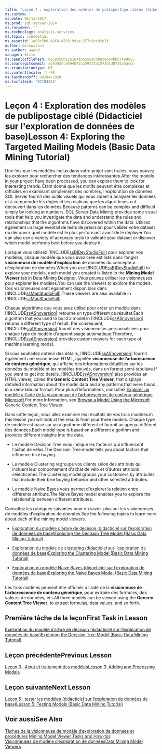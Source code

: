 ```yaml
---
title: 'Leçon 4 : exploration des modèles de publipostage ciblés (didacticiel sur l’exploration de données de base) | Microsoft Docs'
ms.custom: ''
ms.date: 06/13/2017
ms.prod: sql-server-2014
ms.reviewer: ''
ms.technology: analysis-services
ms.topic: conceptual
ms.assetid: 1e00c5b9-a9f8-4503-99ee-377c9cc02d7f
author: minewiskan
ms.author: owend
manager: kfile
ms.openlocfilehash: 8659350b126164e06550acdbecec04bb07499c55
ms.sourcegitcommit: ad4d92dce894592a259721a1571b1d8736abacdb
ms.translationtype: MT
ms.contentlocale: fr-FR
ms.lasthandoff: 08/04/2020
ms.locfileid: "87704455"
---
```

# <a name="lesson-4-exploring-the-targeted-mailing-models-basic-data-mining-tutorial"></a><span data-ttu-id="b96b4-102">Leçon 4 : Exploration des modèles de publipostage ciblé (Didacticiel sur l'exploration de données de base)</span><span class="sxs-lookup"><span data-stu-id="b96b4-102">Lesson 4: Exploring the Targeted Mailing Models (Basic Data Mining Tutorial)</span></span>
  <span data-ttu-id="b96b4-103">Une fois que les modèles inclus dans votre projet sont traités, vous pouvez les explorer pour rechercher des tendances intéressantes.</span><span class="sxs-lookup"><span data-stu-id="b96b4-103">After the models in your project have been processed, you can explore them to look for interesting trends.</span></span> <span data-ttu-id="b96b4-104">Étant donné que les motifs peuvent être complexes et difficiles en examinant simplement des nombres, l'exploration de données SQL Server fournit des outils visuels qui vous aident à analyser les données et à comprendre les règles et les relations que les algorithmes ont découvert dans les données.</span><span class="sxs-lookup"><span data-stu-id="b96b4-104">Because patterns can be complex and difficult simply by looking at numbers, SQL Server Data Mining provides some visual tools that help you investigate the data and understand the rules and relationships that the algorithms have discovered within the data.</span></span> <span data-ttu-id="b96b4-105">Utilisez également un large éventail de tests de précision pour valider votre dataset ou découvrir quel modèle est le plus performant avant de le déployer.</span><span class="sxs-lookup"><span data-stu-id="b96b4-105">You can also use a variety of accuracy tests to validate your dataset or discover which model performs best before you deploy it.</span></span>  
  
 <span data-ttu-id="b96b4-106">Lorsque vous utilisez [!INCLUDE[ssBIDevStudioFull](../includes/ssbidevstudiofull-md.md)] pour explorer vos modèles, chaque modèle que vous avez créé est listé dans l’onglet **visionneuse de modèle d’exploration** de données du concepteur d’exploration de données.</span><span class="sxs-lookup"><span data-stu-id="b96b4-106">When you use [!INCLUDE[ssBIDevStudioFull](../includes/ssbidevstudiofull-md.md)] to explore your models, each model you created is listed in the **Mining Model Viewer** tab in Data Mining Designer.</span></span> <span data-ttu-id="b96b4-107">Vous pouvez utiliser les visionneuses pour explorer les modèles.</span><span class="sxs-lookup"><span data-stu-id="b96b4-107">You can use the viewers to explore the models.</span></span> <span data-ttu-id="b96b4-108">Ces visionneuses sont également disponibles dans [!INCLUDE[ssManStudioFull](../includes/ssmanstudiofull-md.md)].</span><span class="sxs-lookup"><span data-stu-id="b96b4-108">These viewers are also available in [!INCLUDE[ssManStudioFull](../includes/ssmanstudiofull-md.md)].</span></span>  
  
 <span data-ttu-id="b96b4-109">Chaque algorithme que vous avez utilisé pour créer un modèle dans [!INCLUDE[ssASnoversion](../includes/ssasnoversion-md.md)] retourne un type différent de résultat.</span><span class="sxs-lookup"><span data-stu-id="b96b4-109">Each algorithm that you used to build a model in [!INCLUDE[ssASnoversion](../includes/ssasnoversion-md.md)] returns a different type of result.</span></span> <span data-ttu-id="b96b4-110">Par conséquent, [!INCLUDE[ssASnoversion](../includes/ssasnoversion-md.md)] fournit des visionneuses personnalisées pour chaque type de modèle d'apprentissage automatique.</span><span class="sxs-lookup"><span data-stu-id="b96b4-110">Therefore, [!INCLUDE[ssASnoversion](../includes/ssasnoversion-md.md)] provides custom viewers for each type of machine learning model.</span></span>  
  
 <span data-ttu-id="b96b4-111">Si vous souhaitez obtenir des détails, [!INCLUDE[ssASnoversion](../includes/ssasnoversion-md.md)] fournit également une visionneuse HTML, appelée **visionneuse de l’arborescence de contenu générique**, qui affiche des informations détaillées sur les données du modèle et les modèles trouvés, dans un format semi-tabulaire.</span><span class="sxs-lookup"><span data-stu-id="b96b4-111">If you want to get into details, [!INCLUDE[ssASnoversion](../includes/ssasnoversion-md.md)] also provides an HTML viewer, called the **Generic Content Tree Viewer**, that displays detailed information about the model data and any patterns that were found, in a semi-tabular format.</span></span> <span data-ttu-id="b96b4-112">Pour plus d’informations, consultez [Explorer un modèle à l’aide de la visionneuse de l’arborescence de contenu générique Microsoft](../../2014/analysis-services/data-mining/browse-a-model-using-the-microsoft-generic-content-tree-viewer.md).</span><span class="sxs-lookup"><span data-stu-id="b96b4-112">For more information, see [Browse a Model Using the Microsoft Generic Content Tree Viewer](../../2014/analysis-services/data-mining/browse-a-model-using-the-microsoft-generic-content-tree-viewer.md).</span></span>  
  
 <span data-ttu-id="b96b4-113">Dans cette leçon, vous allez examiner les résultats de vos trois modèles.</span><span class="sxs-lookup"><span data-stu-id="b96b4-113">In this lesson you will look at the results from your three models.</span></span> <span data-ttu-id="b96b4-114">Chaque type de modèle est basé sur un algorithme différent et fournit un aperçu différent des données.</span><span class="sxs-lookup"><span data-stu-id="b96b4-114">Each model type is based on a different algorithm and provides different insights into the data.</span></span>  
  
-   <span data-ttu-id="b96b4-115">Le modèle Decision Tree vous indique les facteurs qui influencent l'achat de vélos.</span><span class="sxs-lookup"><span data-stu-id="b96b4-115">The Decision Tree model tells you about factors that influence bike buying.</span></span>  
  
-   <span data-ttu-id="b96b4-116">Le modèle Clustering regroupe vos clients selon des attributs qui incluent leur comportement d'achat de vélo et d'autres attributs sélectionnés.</span><span class="sxs-lookup"><span data-stu-id="b96b4-116">The Clustering model groups your customers by attributes that include their bike buying behavior and other selected attributes.</span></span>  
  
-   <span data-ttu-id="b96b4-117">Le modèle Naive Bayes vous permet d'explorer la relation entre différents attributs.</span><span class="sxs-lookup"><span data-stu-id="b96b4-117">The Naive Bayes model enables you to explore the relationship between different attributes.</span></span>  
  
 <span data-ttu-id="b96b4-118">Consultez les rubriques suivantes pour en savoir plus sur les visionneuses de modèles d'exploration de données.</span><span class="sxs-lookup"><span data-stu-id="b96b4-118">See the following topics to learn more about each of the mining model viewers.</span></span>  
  
-   [<span data-ttu-id="b96b4-119">Exploration du modèle d’arbre de décision &#40;didacticiel sur l’exploration de données de base&#41;</span><span class="sxs-lookup"><span data-stu-id="b96b4-119">Exploring the Decision Tree Model &#40;Basic Data Mining Tutorial&#41;</span></span>](../../2014/tutorials/exploring-the-decision-tree-model-basic-data-mining-tutorial.md)  
  
-   [<span data-ttu-id="b96b4-120">Exploration du modèle de clustering &#40;didacticiel sur l’exploration de données de base&#41;</span><span class="sxs-lookup"><span data-stu-id="b96b4-120">Exploring the Clustering Model &#40;Basic Data Mining Tutorial&#41;</span></span>](../../2014/tutorials/exploring-the-clustering-model-basic-data-mining-tutorial.md)  
  
-   [<span data-ttu-id="b96b4-121">Exploration du modèle Naive Bayes &#40;didacticiel sur l’exploration de données de base&#41;</span><span class="sxs-lookup"><span data-stu-id="b96b4-121">Exploring the Naive Bayes Model &#40;Basic Data Mining Tutorial&#41;</span></span>](../../2014/tutorials/exploring-the-naive-bayes-model-basic-data-mining-tutorial.md)  
  
 <span data-ttu-id="b96b4-122">Les trois modèles peuvent être affichés à l’aide de la **visionneuse de l’arborescence de contenu générique**, pour extraire des formules, des valeurs de données, etc.</span><span class="sxs-lookup"><span data-stu-id="b96b4-122">All three models can be viewed using the **Generic Content Tree Viewer**, to extract formulas, data values, and so forth.</span></span>  
  
## <a name="first-task-in-lesson"></a><span data-ttu-id="b96b4-123">Première tâche de la leçon</span><span class="sxs-lookup"><span data-stu-id="b96b4-123">First Task in Lesson</span></span>  
 [<span data-ttu-id="b96b4-124">Exploration du modèle d’arbre de décision &#40;didacticiel sur l’exploration de données de base&#41;</span><span class="sxs-lookup"><span data-stu-id="b96b4-124">Exploring the Decision Tree Model &#40;Basic Data Mining Tutorial&#41;</span></span>](../../2014/tutorials/exploring-the-decision-tree-model-basic-data-mining-tutorial.md)  
  
## <a name="previous-lesson"></a><span data-ttu-id="b96b4-125">Leçon précédente</span><span class="sxs-lookup"><span data-stu-id="b96b4-125">Previous Lesson</span></span>  
 [<span data-ttu-id="b96b4-126">Leçon 3 : Ajout et traitement des modèles</span><span class="sxs-lookup"><span data-stu-id="b96b4-126">Lesson 3: Adding and Processing Models</span></span>](../../2014/tutorials/lesson-3-adding-and-processing-models.md)  
  
## <a name="next-lesson"></a><span data-ttu-id="b96b4-127">Leçon suivante</span><span class="sxs-lookup"><span data-stu-id="b96b4-127">Next Lesson</span></span>  
 [<span data-ttu-id="b96b4-128">Leçon 5 : tester les modèles &#40;didacticiel sur l’exploration de données de base&#41;</span><span class="sxs-lookup"><span data-stu-id="b96b4-128">Lesson 5: Testing Models &#40;Basic Data Mining Tutorial&#41;</span></span>](../../2014/tutorials/lesson-5-testing-models-basic-data-mining-tutorial.md)  
  
## <a name="see-also"></a><span data-ttu-id="b96b4-129">Voir aussi</span><span class="sxs-lookup"><span data-stu-id="b96b4-129">See Also</span></span>  
 <span data-ttu-id="b96b4-130">[Tâches de la visionneuse de modèle d’exploration de données et procédures](../../2014/analysis-services/data-mining/mining-model-viewer-tasks-and-how-tos.md) </span><span class="sxs-lookup"><span data-stu-id="b96b4-130">[Mining Model Viewer Tasks and How-tos](../../2014/analysis-services/data-mining/mining-model-viewer-tasks-and-how-tos.md) </span></span>  
 [<span data-ttu-id="b96b4-131">Visionneuses de modèle d’exploration de données</span><span class="sxs-lookup"><span data-stu-id="b96b4-131">Data Mining Model Viewers</span></span>](../../2014/analysis-services/data-mining/data-mining-model-viewers.md)  
  
  
